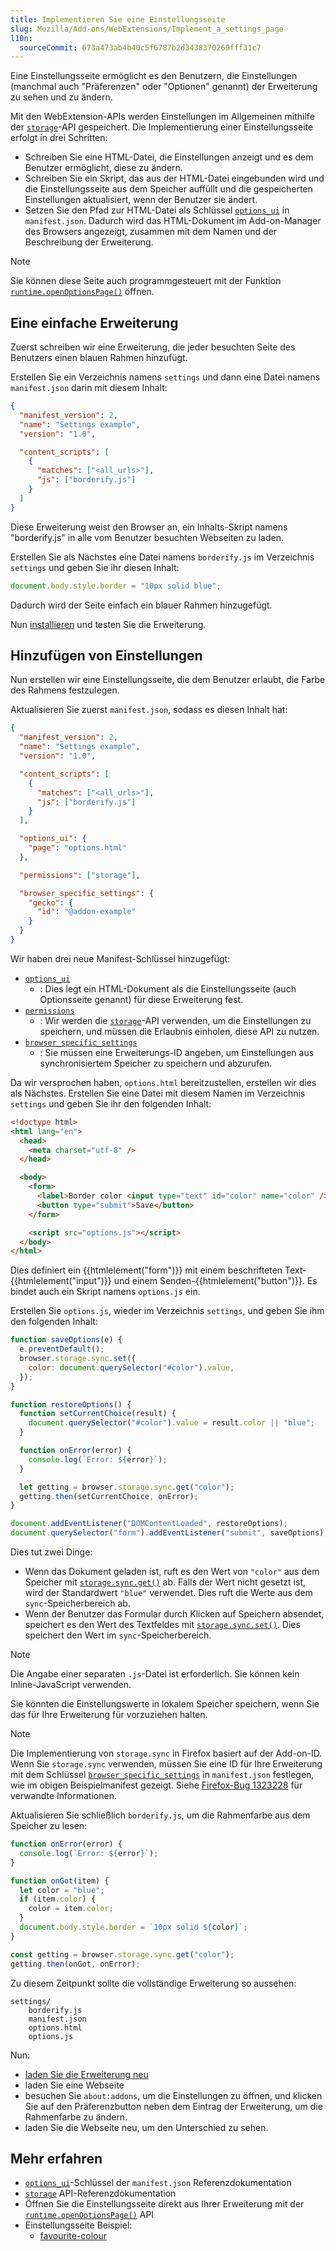 ```yaml
---
title: Implementieren Sie eine Einstellungsseite
slug: Mozilla/Add-ons/WebExtensions/Implement_a_settings_page
l10n:
  sourceCommit: 673a473ab4b40c5f6787b2d3438370269fff31c7
---
```


Eine Einstellungsseite ermöglicht es den Benutzern, die Einstellungen (manchmal auch "Präferenzen" oder "Optionen" genannt) der Erweiterung zu sehen und zu ändern.

Mit den WebExtension-APIs werden Einstellungen im Allgemeinen mithilfe der [`storage`](/de/docs/Mozilla/Add-ons/WebExtensions/API/storage)-API gespeichert. Die Implementierung einer Einstellungsseite erfolgt in drei Schritten:

- Schreiben Sie eine HTML-Datei, die Einstellungen anzeigt und es dem Benutzer ermöglicht, diese zu ändern.
- Schreiben Sie ein Skript, das aus der HTML-Datei eingebunden wird und die Einstellungsseite aus dem Speicher auffüllt und die gespeicherten Einstellungen aktualisiert, wenn der Benutzer sie ändert.
- Setzen Sie den Pfad zur HTML-Datei als Schlüssel [`options_ui`](/de/docs/Mozilla/Add-ons/WebExtensions/manifest.json/options_ui) in `manifest.json`. Dadurch wird das HTML-Dokument im Add-on-Manager des Browsers angezeigt, zusammen mit dem Namen und der Beschreibung der Erweiterung.

> [!NOTE]
> Sie können diese Seite auch programmgesteuert mit der Funktion [`runtime.openOptionsPage()`](/de/docs/Mozilla/Add-ons/WebExtensions/API/runtime/openOptionsPage) öffnen.

## Eine einfache Erweiterung

Zuerst schreiben wir eine Erweiterung, die jeder besuchten Seite des Benutzers einen blauen Rahmen hinzufügt.

Erstellen Sie ein Verzeichnis namens `settings` und dann eine Datei namens `manifest.json` darin mit diesem Inhalt:

```json
{
  "manifest_version": 2,
  "name": "Settings example",
  "version": "1.0",

  "content_scripts": [
    {
      "matches": ["<all_urls>"],
      "js": ["borderify.js"]
    }
  ]
}
```

Diese Erweiterung weist den Browser an, ein Inhalts-Skript namens "borderify.js" in alle vom Benutzer besuchten Webseiten zu laden.

Erstellen Sie als Nächstes eine Datei namens `borderify.js` im Verzeichnis `settings` und geben Sie ihr diesen Inhalt:

```js
document.body.style.border = "10px solid blue";
```

Dadurch wird der Seite einfach ein blauer Rahmen hinzugefügt.

Nun [installieren](https://extensionworkshop.com/documentation/develop/temporary-installation-in-firefox/) und testen Sie die Erweiterung.

## Hinzufügen von Einstellungen

Nun erstellen wir eine Einstellungsseite, die dem Benutzer erlaubt, die Farbe des Rahmens festzulegen.

Aktualisieren Sie zuerst `manifest.json`, sodass es diesen Inhalt hat:

```json
{
  "manifest_version": 2,
  "name": "Settings example",
  "version": "1.0",

  "content_scripts": [
    {
      "matches": ["<all_urls>"],
      "js": ["borderify.js"]
    }
  ],

  "options_ui": {
    "page": "options.html"
  },

  "permissions": ["storage"],

  "browser_specific_settings": {
    "gecko": {
      "id": "@addon-example"
    }
  }
}
```

Wir haben drei neue Manifest-Schlüssel hinzugefügt:

- [`options_ui`](/de/docs/Mozilla/Add-ons/WebExtensions/manifest.json/options_ui)
  - : Dies legt ein HTML-Dokument als die Einstellungsseite (auch Optionsseite genannt) für diese Erweiterung fest.
- [`permissions`](/de/docs/Mozilla/Add-ons/WebExtensions/manifest.json/permissions)
  - : Wir werden die [`storage`](/de/docs/Mozilla/Add-ons/WebExtensions/API/storage)-API verwenden, um die Einstellungen zu speichern, und müssen die Erlaubnis einholen, diese API zu nutzen.
- [`browser_specific_settings`](/de/docs/Mozilla/Add-ons/WebExtensions/manifest.json/browser_specific_settings)
  - : Sie müssen eine Erweiterungs-ID angeben, um Einstellungen aus synchronisiertem Speicher zu speichern und abzurufen.

Da wir versprochen haben, `options.html` bereitzustellen, erstellen wir dies als Nächstes. Erstellen Sie eine Datei mit diesem Namen im Verzeichnis `settings` und geben Sie ihr den folgenden Inhalt:

```html
<!doctype html>
<html lang="en">
  <head>
    <meta charset="utf-8" />
  </head>

  <body>
    <form>
      <label>Border color <input type="text" id="color" name="color" /></label>
      <button type="submit">Save</button>
    </form>

    <script src="options.js"></script>
  </body>
</html>
```

Dies definiert ein {{htmlelement("form")}} mit einem beschrifteten Text-{{htmlelement("input")}} und einem Senden-{{htmlelement("button")}}. Es bindet auch ein Skript namens `options.js` ein.

Erstellen Sie `options.js`, wieder im Verzeichnis `settings`, und geben Sie ihm den folgenden Inhalt:

```js
function saveOptions(e) {
  e.preventDefault();
  browser.storage.sync.set({
    color: document.querySelector("#color").value,
  });
}

function restoreOptions() {
  function setCurrentChoice(result) {
    document.querySelector("#color").value = result.color || "blue";
  }

  function onError(error) {
    console.log(`Error: ${error}`);
  }

  let getting = browser.storage.sync.get("color");
  getting.then(setCurrentChoice, onError);
}

document.addEventListener("DOMContentLoaded", restoreOptions);
document.querySelector("form").addEventListener("submit", saveOptions);
```

Dies tut zwei Dinge:

- Wenn das Dokument geladen ist, ruft es den Wert von `"color"` aus dem Speicher mit [`storage.sync.get()`](/de/docs/Mozilla/Add-ons/WebExtensions/API/storage/StorageArea/get) ab. Falls der Wert nicht gesetzt ist, wird der Standardwert `"blue"` verwendet. Dies ruft die Werte aus dem `sync`-Speicherbereich ab.
- Wenn der Benutzer das Formular durch Klicken auf Speichern absendet, speichert es den Wert des Textfeldes mit [`storage.sync.set()`](/de/docs/Mozilla/Add-ons/WebExtensions/API/storage/StorageArea/set). Dies speichert den Wert im `sync`-Speicherbereich.

> [!NOTE]
> Die Angabe einer separaten `.js`-Datei ist erforderlich. Sie können kein Inline-JavaScript verwenden.

Sie könnten die Einstellungswerte in lokalem Speicher speichern, wenn Sie das für Ihre Erweiterung für vorzuziehen halten.

> [!NOTE]
> Die Implementierung von `storage.sync` in Firefox basiert auf der Add-on-ID. Wenn Sie `storage.sync` verwenden, müssen Sie eine ID für Ihre Erweiterung mit dem Schlüssel [`browser_specific_settings`](/de/docs/Mozilla/Add-ons/WebExtensions/manifest.json/browser_specific_settings) in `manifest.json` festlegen, wie im obigen Beispielmanifest gezeigt. Siehe [Firefox-Bug 1323228](https://bugzil.la/1323228) für verwandte Informationen.

Aktualisieren Sie schließlich `borderify.js`, um die Rahmenfarbe aus dem Speicher zu lesen:

```js
function onError(error) {
  console.log(`Error: ${error}`);
}

function onGot(item) {
  let color = "blue";
  if (item.color) {
    color = item.color;
  }
  document.body.style.border = `10px solid ${color}`;
}

const getting = browser.storage.sync.get("color");
getting.then(onGot, onError);
```

Zu diesem Zeitpunkt sollte die vollständige Erweiterung so aussehen:

```plain
settings/
    borderify.js
    manifest.json
    options.html
    options.js
```

Nun:

- [laden Sie die Erweiterung neu](https://extensionworkshop.com/documentation/develop/temporary-installation-in-firefox/#reloading_a_temporary_add-on)
- laden Sie eine Webseite
- besuchen Sie `about:addons`, um die Einstellungen zu öffnen, und klicken Sie auf den Präferenzbutton neben dem Eintrag der Erweiterung, um die Rahmenfarbe zu ändern.
- laden Sie die Webseite neu, um den Unterschied zu sehen.

## Mehr erfahren

- [`options_ui`](/de/docs/Mozilla/Add-ons/WebExtensions/manifest.json/options_ui)-Schlüssel der `manifest.json` Referenzdokumentation
- [`storage`](/de/docs/Mozilla/Add-ons/WebExtensions/API/storage) API-Referenzdokumentation
- Öffnen Sie die Einstellungsseite direkt aus Ihrer Erweiterung mit der [`runtime.openOptionsPage()`](/de/docs/Mozilla/Add-ons/WebExtensions/API/runtime/openOptionsPage) API
- Einstellungsseite Beispiel:
  - [favourite-colour](https://github.com/mdn/webextensions-examples/tree/main/favourite-colour)
